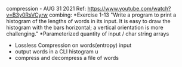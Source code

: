 compression - AUG 31 2021
Ref: https://www.youtube.com/watch?v=B3y0RsVCyrw
combing: 
*Exercise 1-13 "Write a program to print a histogram of the lengths of words in its input. It is easy to draw the histogram with the bars horizontal; a vertical orientation is more challenging."
*Parameterized  quantity of input  / char string arrays
*  Lossless Compression on words(entropy) input 
* output words in a CLI histogram u 
* compress and decompress a file of words 
